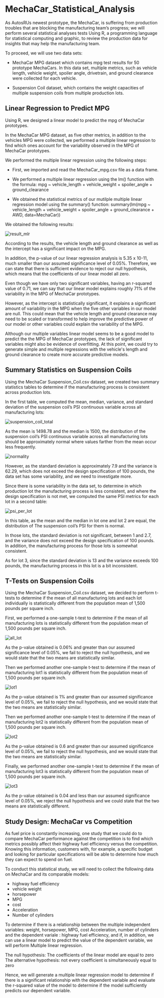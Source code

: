 # MechaCar_Statistical_Analysis

As AutosRUs newest prototype, the MechaCar, is suffering from production troubles 
that are blocking the manufacturing team’s progress; we will perform several statistical
analyses tests Using R, a programming language for statistical computing and graphic, 
to review the production data for insights that may help the manufacturing team.

To proceed, we will use two data sets:

* 	MechaCar MPG dataset which contains mpg test results for 50 prototype MechaCars. 
	In this data set, multiple metrics, such as vehicle length, vehicle weight, 
	spoiler angle, drivetrain, and ground clearance were collected for each vehicle.
	
	
*	Suspension Coil dataset, which contains  the weight capacities of multiple suspension 
	coils from multiple production lots.

	
## Linear Regression to Predict MPG

Using R, we designed a linear model to predict the mpg of MechaCar prototypes.

In the MechaCar MPG dataset, as five other metrics, in addition to the 
vehicles MPG were collected, we performed a multiple linear regression to find
which ones account for the variability observed in the MPG of MechaCar prototypes.

We performed the multiple linear regression using the following steps:

*	First, we imported and read the MechaCar_mpg.csv file as a data frame.

* 	We performed a multiple linear regression using the lm() function with the formula:
	mpg ~ vehicle_length + vehicle_weight + spoiler_angle + ground_clearance
	
* 	We obtained the statistical metrics of our mutilple multiple linear regression model
	using the summary() function:
	summary(lm(mpg ~ vehicle_length + vehicle_weight + spoiler_angle + ground_clearance + AWD, data=MechaCar))
	
We obtained the following results:

![result_mlr](https://github.com/valerielnd/MechaCar_Statistical_Analysis/blob/main/mlr.png)

According to the results, the vehicle length and ground clearance as well
as the intercept has a significant impact on the MPG. 

In addition, the p-value of our linear regression analysis is 5.35 x 10-11, much 
smaller than our assumed significance level of 0.05%. Therefore, we can state that there 
is sufficient evidence to reject our null hypothesis, which means that the coefficients of our linear 
model all zero.

Even though we have only two significant variables, having an r-squared value of 0.71,
we can say that our linear model explains roughly 71% of the variability in the MPG of MechaCar prototypes.

However, as the intercept is statistically significant, it explains a significant 
amount of variability in the MPG when the five other variables
in our model are null. This could mean that the vehicle length and ground clearance
may need to be scaled or transformed to help improve the predictive power of our model
or other variables could explain the variability of the MPG.

Although our multiple variables linear model seems to be a good model to predict the the MPG of MechaCar prototypes,
the lack of significant variables might also be evidence of overfitting. At this point,
we could try to generate simple and multiple regressions with the vehicle's length and ground
clearance to create more accurate predictive models.


## Summary Statistics on Suspension Coils

Using the MechaCar Suspension_Coil.csv dataset, we created two summary statistics tables to 
determine if the manufacturing process is consistent across production lots.

In the first table, we computed the mean, median, variance, and standard deviation of the 
suspension coil’s PSI continuous variable across all manufacturing lots:

![suspension_coil_total](https://github.com/valerielnd/MechaCar_Statistical_Analysis/blob/main/suspension_coil_total.png)

As the mean is 1498.78 and the median is 1500, the distribution of the suspension coil’s PSI continuous variable 
across all manufacturing lots should be approximately normal where values farther from the mean occur less 
frequently. 

![normality](https://github.com/valerielnd/MechaCar_Statistical_Analysis/blob/main/normality.png)

However, as the standard deviation is approximately 7.9 and the variance is 62.29, which does not exceed
the design specification of 100 pounds, the data set has some variability, and we need to investigate more.

Since there is some variability in the data set, to determine in which production lot the manufacturing process is
less consistent, and where the design specification is not met, we computed the same PSI metrics for each lot
in a second table:

![psi_per_lot](https://github.com/valerielnd/MechaCar_Statistical_Analysis/blob/main/psi_per_lot.png)

In this table, as the mean and the median in lot one and lot 2 are equal, the distribution of 
The suspension coil’s PSI for them is normal.

In those lots, the standard deviation is not significant, between 1 and 2.7, and the variance does not
exceed the design specification of 100 pounds. In addition, the manufacturing process for those lots is somewhat 
consistent.

As for lot 3, since the standard deviation is 13 and the variance exceeds 100 pounds, the manufacturing process in this 
lot is a bit inconsistent.


## T-Tests on Suspension Coils

Using the MechaCar Suspension_Coil.csv dataset, we decided to perform t-tests to determine if the mean of all 
manufacturing lots and each lot individually is statistically different from the population mean 
of 1,500 pounds per square inch.

First, we performed a one-sample t-test to determine if the mean of all manufacturing lots is 
statistically different from the population mean of 1,500 pounds per square inch.

![all_lot](https://github.com/valerielnd/MechaCar_Statistical_Analysis/blob/main/comp_all_lots.png)

As the p-value obtained is 0.06% and greater than our assumed significance level of 0.05%, we 
fail to reject the null hypothesis, and we would state that the two means are statistically similar.

Then we performed another one-sample t-test to determine if the mean of manufacturing lot1 is 
statistically different from the population mean of 1,500 pounds per square inch.

![lot1](https://github.com/valerielnd/MechaCar_Statistical_Analysis/blob/main/comp_lot1.png)

As the p-value obtained is 1% and greater than our assumed significance level of 0.05%, we 
fail to reject the null hypothesis, and we would state that the two means are statistically similar.

Then we performed another one-sample t-test to determine if the mean of manufacturing lot2 is 
statistically different from the population mean of 1,500 pounds per square inch.

![lot2](https://github.com/valerielnd/MechaCar_Statistical_Analysis/blob/main/comp_lot2.png)

As the p-value obtained is 0.6 and greater than our assumed significance level of 0.05%, we 
fail to reject the null hypothesis, and we would state that the two means are statistically similar.

Finally, we performed another one-sample t-test to determine if the mean of manufacturing lot3 is 
statistically different from the population mean of 1,500 pounds per square inch.

![lot3](https://github.com/valerielnd/MechaCar_Statistical_Analysis/blob/main/comp_lot3.png)

As the p-value obtained is 0.04 and less than our assumed significance level of 0.05%, we 
reject the null hypothesis and we could state that the two means are statistically different.

## Study Design: MechaCar vs Competition

As fuel price is constantly increasing, one study that we could do to compare MechaCar 
performance against the competition is to find which metrics possibly affect their highway fuel efficiency
versus the competition. Knowing this information, customers with, for example, a specific budget 
and looking for particular specifications will be able to determine how much they can expect to spend on fuel.

To conduct this statistical study, we will need to collect the following data on MechaCar and its comparable models: 

* highway fuel efficiency
* vehicle weight
* horsepower
* MPG
* cost
* Acceleration
* Number of cylinders

To determine if there is a relationship between the multiple independent variables: weight, horsepower, MPG, cost 
Acceleration, number of cylinders and the dependent variale : highway fuel efficiency, and if, 
in addition, we can use a linear model to predict the value of the dependent variable,
we will perform Multiple linear regression.

The null hypothesis: The coefficients of the linear model are equal to zero
The alternative hypothesis: not every coefficient is simultaneously equal to zero

Hence, we will generate a multiple linear regression model to determine if there is a significant relationship 
with the dependent variable and evaluate the r-squared value of the model to determine if the model sufficiently 
predicts our dependent variable.





 
